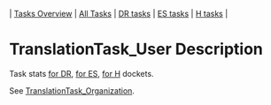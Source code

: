 | [Tasks Overview](tasks-overview.md) | [All Tasks](../alltasks.md) | [DR tasks](../docs-DR/tasklist.md) | [ES tasks](../docs-ES/tasklist.md) | [H tasks](../docs-H/tasklist.md) |

# TranslationTask_User Description

Task stats [for DR](../docs-DR/TranslationTask_User.md), [for ES](../docs-ES/TranslationTask_User.md), [for H](../docs-H/TranslationTask_User.md) dockets.

See [TranslationTask_Organization](TranslationTask_Organization.md).
